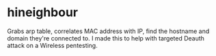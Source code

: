 # hineighbour
Grabs arp table, correlates MAC address with IP, find the hostname and domain they're connected to.
I made this to help with targeted Deauth attack on a Wireless pentesting.
